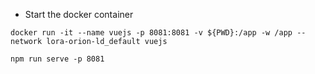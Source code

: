 

* Start the docker container
```
docker run -it --name vuejs -p 8081:8081 -v ${PWD}:/app -w /app --network lora-orion-ld_default vuejs
``` 

```
npm run serve -p 8081
```